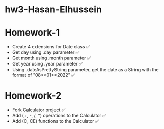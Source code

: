 # hw3-Hasan-Elhussein


# Homework-1

- Create 4 extensions for Date class ✅
- Get day using .day parameter ✅
- Get month using .month parameter ✅
- Get year using .year parameter ✅
- Using .dateAsPrettyString parameter, get the date as a String with the format of "08<>01<>2022" ✅

# Homework-2

- Fork Calculator project ✅
- Add (+, -, /, *) operations to the Calculator ✅
- Add (C, CE) functions to the Calculator ✅